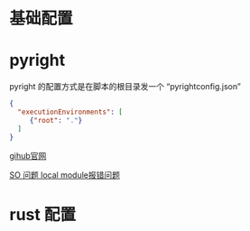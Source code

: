 # 基础配置

# pyright


pyright 的配置方式是在脚本的根目录发一个 “pyrightconfig.json” 

``` json
{
  "executionEnvironments": [
     {"root": "."}
  ]
}
```
[gihub官网](https://github.com/microsoft/pyright/blob/main/docs/configuration.md#sample-config-file ":)")

[SO 问题 local module报错问题](https://stackoverflow.com/questions/70414850/neovim-nvim-unable-to-find-local-python-modules ":)")



# rust 配置
